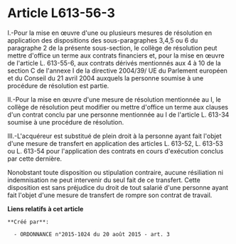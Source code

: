 # Article L613-56-3

I.-Pour la mise en œuvre d'une ou plusieurs mesures de résolution en application des dispositions des sous-paragraphes 3,4,5
ou 6 du paragraphe 2 de la présente sous-section, le collège de résolution peut mettre d'office un terme aux contrats
financiers et, pour la mise en œuvre de l'article L. 613-55-6, aux contrats dérivés mentionnés aux 4 à 10 de la section C de
l'annexe I de la directive 2004/39/ UE du Parlement européen et du Conseil du 21 avril 2004 auxquels la personne soumise à
une procédure de résolution est partie. 

II.-Pour la mise en œuvre d'une mesure de résolution mentionnée au I, le collège de résolution peut modifier ou mettre
d'office un terme aux clauses d'un contrat conclu par une personne mentionnée au I de l'article L. 613-34 soumise à une
procédure de résolution. 

III.-L'acquéreur est substitué de plein droit à la personne ayant fait l'objet d'une mesure de transfert en application des
articles L. 613-52, L. 613-53 ou L. 613-54 pour l'application des contrats en cours d'exécution conclus par cette dernière. 

Nonobstant toute disposition ou stipulation contraire, aucune résiliation ni indemnisation ne peut intervenir du seul fait de
ce transfert. Cette disposition est sans préjudice du droit de tout salarié d'une personne ayant fait l'objet d'une mesure de
transfert de rompre son contrat de travail.

**Liens relatifs à cet article**

	**Créé par**:

	  - ORDONNANCE n°2015-1024 du 20 août 2015 - art. 3
